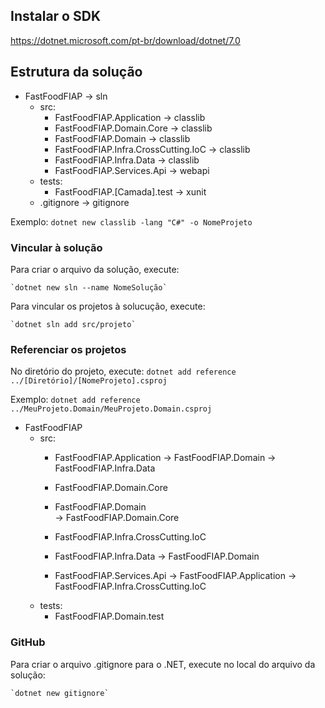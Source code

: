 ## Instalar o SDK
https://dotnet.microsoft.com/pt-br/download/dotnet/7.0


## Estrutura da solução

- FastFoodFIAP                                  ->  sln
    - src: 
        - FastFoodFIAP.Application              ->  classlib
        - FastFoodFIAP.Domain.Core             ->  classlib
        - FastFoodFIAP.Domain                  ->  classlib
        - FastFoodFIAP.Infra.CrossCutting.IoC  ->  classlib
        - FastFoodFIAP.Infra.Data              ->  classlib
        - FastFoodFIAP.Services.Api            ->  webapi
    - tests:
        - FastFoodFIAP.[Camada].test           ->  xunit
    - .gitignore                                ->  gitignore  

Exemplo: `dotnet new classlib -lang "C#" -o NomeProjeto`

### Vincular à solução

Para criar o arquivo da solução, execute:

    `dotnet new sln --name NomeSolução`

Para vincular os projetos à solucução, execute:

    `dotnet sln add src/projeto`


### Referenciar os projetos

No diretório do projeto, execute:
    `dotnet add reference ../[Diretório]/[NomeProjeto].csproj`

Exemplo: `dotnet add reference ../MeuProjeto.Domain/MeuProjeto.Domain.csproj`

- FastFoodFIAP                        
    - src: 
        - FastFoodFIAP.Application
                -> FastFoodFIAP.Domain
                -> FastFoodFIAP.Infra.Data

        - FastFoodFIAP.Domain.Core

        - FastFoodFIAP.Domain                
                -> FastFoodFIAP.Domain.Core

        - FastFoodFIAP.Infra.CrossCutting.IoC

        - FastFoodFIAP.Infra.Data
                -> FastFoodFIAP.Domain

        - FastFoodFIAP.Services.Api
                -> FastFoodFIAP.Application
                -> FastFoodFIAP.Infra.CrossCutting.IoC
    - tests:
        - FastFoodFIAP.Domain.test          

### GitHub


Para criar o arquivo .gitignore para o .NET, execute no local do arquivo da solução:

    `dotnet new gitignore`
